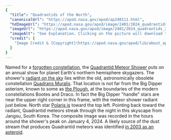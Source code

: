 ```yaml
---
{
  "title": "Quadrantids of the North",
  "canonicalUrl": "https://apod.nasa.gov/apod/ap240111.html",
  "hdImageUrl": "https://apod.nasa.gov/apod/image/2401/2024_quadrantids_240104_med_bsyeom.jpg",
  "imageUrl": "https://apod.nasa.gov/apod/image/2401/2024_quadrantids_240104_med_bsyeom1024.jpg",
  "imageAlt": "See Explanation. Clicking on the picture will download the highest resolution version available.",
  "credit": [
    "Image Credit & [Copyright](https://apod.nasa.gov/apod/lib/about_apod.html#srapply): [염범석 Yeom Beom-seok](http://www.cometsky.com/)"
  ]
}
---
```


Named for a [forgotten constellation](https://en.wikipedia.org/wiki/Former_constellations), the [Quadrantid Meteor Shower](https://science.nasa.gov/solar-system/meteors-meteorites/quadrantids/) puts on an annual show for planet Earth's northern hemisphere skygazers. The shower's [radiant on the sky](https://apod.nasa.gov/apod/ap070812.html) lies within the old, astronomically obsolete constellation [Quadrans Muralis](http://www.ianridpath.com/startales/quadrans.htm). That location is not far from the Big Dipper asterism, known to some as [the Plough](https://apod.nasa.gov/apod/ap190815.html), at the boundaries of the modern constellations Bootes and Draco. In fact the Big Dipper "handle" stars are near the upper right corner in this frame, with the meteor shower radiant just below. North star [Polaris is](https://apod.nasa.gov/apod/ap110514.html) toward the top left. Pointing back toward the radiant, Quadrantid meteors streak through the night in this skyscape from Jangsu, South Korea. The composite image was recorded in the hours around the shower's peak on January 4, 2024. A likely source of the dust stream that produces Quadrantid meteors was identified [in 2003 as an asteroid](http://leonid.arc.nasa.gov/leonidnews47.html).
